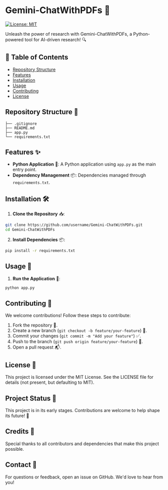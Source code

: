 # Gemini-ChatWithPDFs 🚀
[![License: MIT](https://img.shields.io/badge/License-MIT-yellow.svg)](https://opensource.org/licenses/MIT)

Unleash the power of research with Gemini-ChatWithPDFs, a Python-powered tool for AI-driven research! 🔍

## 📑 Table of Contents
- [Repository Structure](#repository-structure)
- [Features](#features)
- [Installation](#installation)
- [Usage](#usage)
- [Contributing](#contributing)
- [License](#license)

## Repository Structure 📂

```plaintext
├── .gitignore
├── README.md
├── app.py
└── requirements.txt
```

## Features ✨

- **Python Application** 🐍: A Python application using `app.py` as the main entry point.
- **Dependency Management** 📦: Dependencies managed through `requirements.txt`.

## Installation 🛠️

1. **Clone the Repository** 📥:
 ```bash
 git clone https://github.com/username/Gemini-ChatWithPDFs.git
 cd Gemini-ChatWithPDFs
 ```

2. **Install Dependencies** 📦:
 ```bash
 pip install -r requirements.txt
 ```

## Usage 🎯

1. **Run the Application** 🚀:
 ```bash
 python app.py
 ```

## Contributing 🤝

We welcome contributions! Follow these steps to contribute:
1. Fork the repository 🍴.
2. Create a new branch (`git checkout -b feature/your-feature`) 🌿.
3. Commit your changes (`git commit -m "Add your feature"`) ✅.
4. Push to the branch (`git push origin feature/your-feature`) 🚀.
5. Open a pull request 📬.

## License 📜

This project is licensed under the MIT License. See the LICENSE file for details (not present, but defaulting to MIT).

## Project Status 🚧

This project is in its early stages. Contributions are welcome to help shape its future! 🚀

## Credits 🙌

Special thanks to all contributors and dependencies that make this project possible.

## Contact 📧

For questions or feedback, open an issue on GitHub. We'd love to hear from you!
